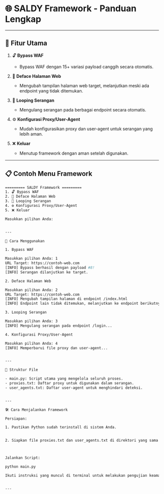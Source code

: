 # 🌐 **SALDY Framework** - Panduan Lengkap

---

## 🚀 **Fitur Utama**

1. 🔓 **Bypass WAF**  
   - Bypass WAF dengan 15+ variasi payload canggih secara otomatis.

2. 🎨 **Deface Halaman Web**  
   - Mengubah tampilan halaman web target, melanjutkan meski ada endpoint yang tidak ditemukan.

3. 🔁 **Looping Serangan**  
   - Mengulang serangan pada berbagai endpoint secara otomatis.

4. ⚙️ **Konfigurasi Proxy/User-Agent**  
   - Mudah konfigurasikan proxy dan user-agent untuk serangan yang lebih aman.

5. ❌ **Keluar**  
   - Menutup framework dengan aman setelah digunakan.

---

## 📋 **Contoh Menu Framework**

```bash
========= SALDY Framework =========
1. 🔓 Bypass WAF  
2. 🎨 Deface Halaman Web  
3. 🔁 Looping Serangan  
4. ⚙️ Konfigurasi Proxy/User-Agent  
5. ❌ Keluar  

Masukkan pilihan Anda:


---

📌 Cara Menggunakan

1. Bypass WAF

Masukkan pilihan Anda: 1
URL Target: https://contoh-web.com
[INFO] Bypass berhasil dengan payload #8!
[INFO] Serangan dilanjutkan ke target.

2. Deface Halaman Web

Masukkan pilihan Anda: 2
URL Target: https://contoh-web.com
[INFO] Mengubah tampilan halaman di endpoint /index.html
[INFO] Endpoint lain tidak ditemukan, melanjutkan ke endpoint berikutnya.

3. Looping Serangan

Masukkan pilihan Anda: 3
[INFO] Mengulang serangan pada endpoint /login...

4. Konfigurasi Proxy/User-Agent

Masukkan pilihan Anda: 4
[INFO] Memperbarui file proxy dan user-agent...


---

📂 Struktur File

- main.py: Script utama yang mengelola seluruh proses.
- proxies.txt: Daftar proxy untuk digunakan dalam serangan.
- user_agents.txt: Daftar user-agent untuk menghindari deteksi.


---

🛠️ Cara Menjalankan Framework

Persiapan:

1. Pastikan Python sudah terinstall di sistem Anda.


2. Siapkan file proxies.txt dan user_agents.txt di direktori yang sama dengan main.py.



Jalankan Script:

python main.py

Ikuti instruksi yang muncul di terminal untuk melakukan pengujian keamanan.


---
